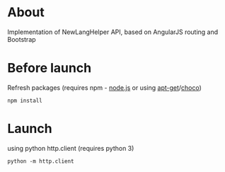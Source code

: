 # About

Implementation of NewLangHelper API, based on AngularJS routing and Bootstrap

# Before launch

Refresh packages (requires npm - [node.js](https://nodejs.org/en/) or using [apt-get](https://linux.die.net/man/8/apt-get)/[choco](https://chocolatey.org/))

```shell
npm install
```

# Launch

using python http.client (requires python 3)

```shell
python -m http.client
```